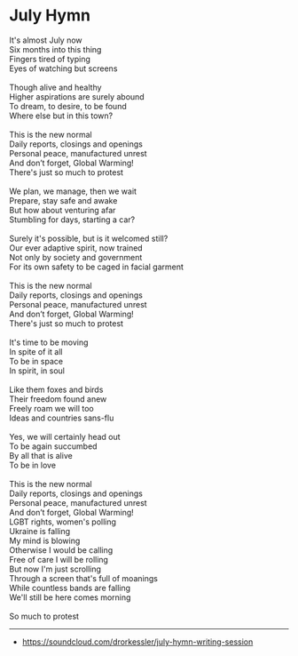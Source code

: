 # July Hymn

It's almost July now\
Six months into this thing\
Fingers tired of typing\
Eyes of watching but screens\
\
Though alive and healthy\
Higher aspirations are surely abound\
To dream, to desire, to be found\
Where else but in this town?\
\
This is the new normal\
Daily reports, closings and openings\
Personal peace, manufactured unrest\
And don’t forget, Global Warming!\
There's just so much to protest\
\
We plan, we manage, then we wait\
Prepare, stay safe and awake\
But how about venturing afar\
Stumbling for days, starting a car?\
\
Surely it's possible, but is it welcomed still?\
Our ever adaptive spirit, now trained\
Not only by society and government\
For its own safety to be caged in facial garment\
\
This is the new normal\
Daily reports, closings and openings\
Personal peace, manufactured unrest\
And don’t forget, Global Warming!\
There's just so much to protest\
\
It's time to be moving\
In spite of it all\
To be in space\
In spirit, in soul\
\
Like them foxes and birds\
Their freedom found anew\
Freely roam we will too\
Ideas and countries sans-flu\
\
Yes, we will certainly head out\
To be again succumbed\
By all that is alive\
To be in love\
\
This is the new normal\
Daily reports, closings and openings\
Personal peace, manufactured unrest\
And don’t forget, Global Warming!\
LGBT rights, women's polling\
Ukraine is falling\
My mind is blowing\
Otherwise I would be calling\
Free of care I will be rolling\
But now I'm just scrolling\
Through a screen that's full of moanings\
While countless bands are falling\
We'll still be here comes morning\
\
So much to protest

---

- https://soundcloud.com/drorkessler/july-hymn-writing-session
